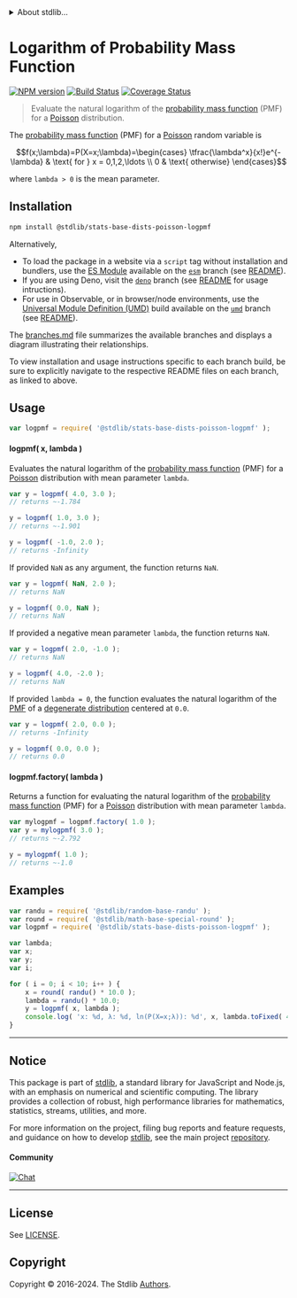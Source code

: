 <!--

@license Apache-2.0

Copyright (c) 2018 The Stdlib Authors.

Licensed under the Apache License, Version 2.0 (the "License");
you may not use this file except in compliance with the License.
You may obtain a copy of the License at

   http://www.apache.org/licenses/LICENSE-2.0

Unless required by applicable law or agreed to in writing, software
distributed under the License is distributed on an "AS IS" BASIS,
WITHOUT WARRANTIES OR CONDITIONS OF ANY KIND, either express or implied.
See the License for the specific language governing permissions and
limitations under the License.

-->


<details>
  <summary>
    About stdlib...
  </summary>
  <p>We believe in a future in which the web is a preferred environment for numerical computation. To help realize this future, we've built stdlib. stdlib is a standard library, with an emphasis on numerical and scientific computation, written in JavaScript (and C) for execution in browsers and in Node.js.</p>
  <p>The library is fully decomposable, being architected in such a way that you can swap out and mix and match APIs and functionality to cater to your exact preferences and use cases.</p>
  <p>When you use stdlib, you can be absolutely certain that you are using the most thorough, rigorous, well-written, studied, documented, tested, measured, and high-quality code out there.</p>
  <p>To join us in bringing numerical computing to the web, get started by checking us out on <a href="https://github.com/stdlib-js/stdlib">GitHub</a>, and please consider <a href="https://opencollective.com/stdlib">financially supporting stdlib</a>. We greatly appreciate your continued support!</p>
</details>

# Logarithm of Probability Mass Function

[![NPM version][npm-image]][npm-url] [![Build Status][test-image]][test-url] [![Coverage Status][coverage-image]][coverage-url] <!-- [![dependencies][dependencies-image]][dependencies-url] -->

> Evaluate the natural logarithm of the [probability mass function][pmf] (PMF) for a [Poisson][poisson-distribution] distribution.

<section class="intro">

The [probability mass function][pmf] (PMF) for a [Poisson][poisson-distribution] random variable is

<!-- <equation class="equation" label="eq:poisson_pmf" align="center" raw="f(x;\lambda)=P(X=x;\lambda)=\begin{cases} \tfrac{\lambda^x}{x!}e^{-\lambda} & \text{ for } x = 0,1,2,\ldots \\ 0 & \text{ otherwise} \end{cases}" alt="Probability mass function (PMF) for a Poisson distribution."> -->

```math
f(x;\lambda)=P(X=x;\lambda)=\begin{cases} \tfrac{\lambda^x}{x!}e^{-\lambda} & \text{ for } x = 0,1,2,\ldots \\ 0 & \text{ otherwise} \end{cases}
```

<!-- <div class="equation" align="center" data-raw-text="f(x;\lambda)=P(X=x;\lambda)=\begin{cases} \tfrac{\lambda^x}{x!}e^{-\lambda} &amp; \text{ for } x = 0,1,2,\ldots \\ 0 &amp; \text{ otherwise} \end{cases}" data-equation="eq:poisson_pmf">
    <img src="https://cdn.jsdelivr.net/gh/stdlib-js/stdlib@51534079fef45e990850102147e8945fb023d1d0/lib/node_modules/@stdlib/stats/base/dists/poisson/logpmf/docs/img/equation_poisson_pmf.svg" alt="Probability mass function (PMF) for a Poisson distribution.">
    <br>
</div> -->

<!-- </equation> -->

where `lambda > 0` is the mean parameter.

</section>

<!-- /.intro -->

<section class="installation">

## Installation

```bash
npm install @stdlib/stats-base-dists-poisson-logpmf
```

Alternatively,

-   To load the package in a website via a `script` tag without installation and bundlers, use the [ES Module][es-module] available on the [`esm`][esm-url] branch (see [README][esm-readme]).
-   If you are using Deno, visit the [`deno`][deno-url] branch (see [README][deno-readme] for usage intructions).
-   For use in Observable, or in browser/node environments, use the [Universal Module Definition (UMD)][umd] build available on the [`umd`][umd-url] branch (see [README][umd-readme]).

The [branches.md][branches-url] file summarizes the available branches and displays a diagram illustrating their relationships.

To view installation and usage instructions specific to each branch build, be sure to explicitly navigate to the respective README files on each branch, as linked to above.

</section>

<section class="usage">

## Usage

```javascript
var logpmf = require( '@stdlib/stats-base-dists-poisson-logpmf' );
```

#### logpmf( x, lambda )

Evaluates the natural logarithm of the [probability mass function][pmf] (PMF) for a [Poisson][poisson-distribution] distribution with mean parameter `lambda`.

```javascript
var y = logpmf( 4.0, 3.0 );
// returns ~-1.784

y = logpmf( 1.0, 3.0 );
// returns ~-1.901

y = logpmf( -1.0, 2.0 );
// returns -Infinity
```

If provided `NaN` as any argument, the function returns `NaN`.

```javascript
var y = logpmf( NaN, 2.0 );
// returns NaN

y = logpmf( 0.0, NaN );
// returns NaN
```

If provided a negative mean parameter `lambda`, the function returns `NaN`.

```javascript
var y = logpmf( 2.0, -1.0 );
// returns NaN

y = logpmf( 4.0, -2.0 );
// returns NaN
```

If provided `lambda = 0`, the function evaluates the natural logarithm of the [PMF][pmf] of a [degenerate distribution][degenerate-distribution] centered at `0.0`.

```javascript
var y = logpmf( 2.0, 0.0 );
// returns -Infinity

y = logpmf( 0.0, 0.0 );
// returns 0.0
```

#### logpmf.factory( lambda )

Returns a function for evaluating the natural logarithm of the [probability mass function][pmf] (PMF) for a [Poisson][poisson-distribution] distribution with mean parameter `lambda`.

```javascript
var mylogpmf = logpmf.factory( 1.0 );
var y = mylogpmf( 3.0 );
// returns ~-2.792

y = mylogpmf( 1.0 );
// returns ~-1.0
```

</section>

<!-- /.usage -->

<section class="examples">

## Examples

<!-- eslint no-undef: "error" -->

```javascript
var randu = require( '@stdlib/random-base-randu' );
var round = require( '@stdlib/math-base-special-round' );
var logpmf = require( '@stdlib/stats-base-dists-poisson-logpmf' );

var lambda;
var x;
var y;
var i;

for ( i = 0; i < 10; i++ ) {
    x = round( randu() * 10.0 );
    lambda = randu() * 10.0;
    y = logpmf( x, lambda );
    console.log( 'x: %d, λ: %d, ln(P(X=x;λ)): %d', x, lambda.toFixed( 4 ), y.toFixed( 4 ) );
}
```

</section>

<!-- /.examples -->

<!-- Section for related `stdlib` packages. Do not manually edit this section, as it is automatically populated. -->

<section class="related">

</section>

<!-- /.related -->

<!-- Section for all links. Make sure to keep an empty line after the `section` element and another before the `/section` close. -->


<section class="main-repo" >

* * *

## Notice

This package is part of [stdlib][stdlib], a standard library for JavaScript and Node.js, with an emphasis on numerical and scientific computing. The library provides a collection of robust, high performance libraries for mathematics, statistics, streams, utilities, and more.

For more information on the project, filing bug reports and feature requests, and guidance on how to develop [stdlib][stdlib], see the main project [repository][stdlib].

#### Community

[![Chat][chat-image]][chat-url]

---

## License

See [LICENSE][stdlib-license].


## Copyright

Copyright &copy; 2016-2024. The Stdlib [Authors][stdlib-authors].

</section>

<!-- /.stdlib -->

<!-- Section for all links. Make sure to keep an empty line after the `section` element and another before the `/section` close. -->

<section class="links">

[npm-image]: http://img.shields.io/npm/v/@stdlib/stats-base-dists-poisson-logpmf.svg
[npm-url]: https://npmjs.org/package/@stdlib/stats-base-dists-poisson-logpmf

[test-image]: https://github.com/stdlib-js/stats-base-dists-poisson-logpmf/actions/workflows/test.yml/badge.svg?branch=v0.2.2
[test-url]: https://github.com/stdlib-js/stats-base-dists-poisson-logpmf/actions/workflows/test.yml?query=branch:v0.2.2

[coverage-image]: https://img.shields.io/codecov/c/github/stdlib-js/stats-base-dists-poisson-logpmf/main.svg
[coverage-url]: https://codecov.io/github/stdlib-js/stats-base-dists-poisson-logpmf?branch=main

<!--

[dependencies-image]: https://img.shields.io/david/stdlib-js/stats-base-dists-poisson-logpmf.svg
[dependencies-url]: https://david-dm.org/stdlib-js/stats-base-dists-poisson-logpmf/main

-->

[chat-image]: https://img.shields.io/gitter/room/stdlib-js/stdlib.svg
[chat-url]: https://app.gitter.im/#/room/#stdlib-js_stdlib:gitter.im

[stdlib]: https://github.com/stdlib-js/stdlib

[stdlib-authors]: https://github.com/stdlib-js/stdlib/graphs/contributors

[umd]: https://github.com/umdjs/umd
[es-module]: https://developer.mozilla.org/en-US/docs/Web/JavaScript/Guide/Modules

[deno-url]: https://github.com/stdlib-js/stats-base-dists-poisson-logpmf/tree/deno
[deno-readme]: https://github.com/stdlib-js/stats-base-dists-poisson-logpmf/blob/deno/README.md
[umd-url]: https://github.com/stdlib-js/stats-base-dists-poisson-logpmf/tree/umd
[umd-readme]: https://github.com/stdlib-js/stats-base-dists-poisson-logpmf/blob/umd/README.md
[esm-url]: https://github.com/stdlib-js/stats-base-dists-poisson-logpmf/tree/esm
[esm-readme]: https://github.com/stdlib-js/stats-base-dists-poisson-logpmf/blob/esm/README.md
[branches-url]: https://github.com/stdlib-js/stats-base-dists-poisson-logpmf/blob/main/branches.md

[stdlib-license]: https://raw.githubusercontent.com/stdlib-js/stats-base-dists-poisson-logpmf/main/LICENSE

[degenerate-distribution]: https://en.wikipedia.org/wiki/Degenerate_distribution

[poisson-distribution]: https://en.wikipedia.org/wiki/Poisson_distribution

[pmf]: https://en.wikipedia.org/wiki/Probability_mass_function

</section>

<!-- /.links -->
